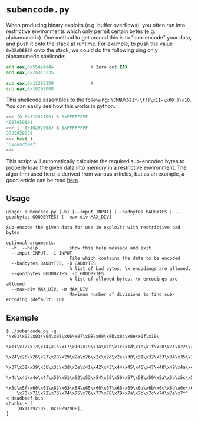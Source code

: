 # `subencode.py`

When producing binary exploits (e.g. buffer overflows), you often run into
restrictive environments which only permit certain bytes (e.g. alphanumeric).
One method to get around this is to "sub-encode" your data, and push it onto the
stack at runtime. For example, to push the value `0xDEADBEEF` onto the stack,
we could do the following uing only alphanumeric shellcode:

```asm
and eax,0x554e4d4a				# Zero out EAX
and eax,0x2a313235

sub eax,0x11292109				# 
sub eax,0x10292008
```

This shellcode assembles to the following: `%JMNU%521*-\t!)\x11-\x08 )\x10`. You
can easily see how this works in python:

```python
>>> (0-0x11292109) & 0xFFFFFFFF
4007059191
>>> (_-0x10292008) & 0xFFFFFFFF
3735928559
>>> hex(_)
'0xdeadbeef'
>>>
```

This script will automatically calculate the required sub-encoded bytes to
properly load the given data into memory in a restrictive environment. The
algorithm used here is derived from various articles, but as an example, a good
article can be read [here](https://marcosvalle.github.io/re/exploit/2018/10/05/sub-encoding.html).

## Usage

```
usage: subencode.py [-h] [--input INPUT] (--badbytes BADBYTES | --goodbytes GOODBYTES) [--max-div MAX_DIV]

Sub-encode the given data for use in exploits with restrictive bad bytes

optional arguments:
  -h, --help            show this help message and exit
  --input INPUT, -i INPUT
                        File which contains the data to be encoded
  --badbytes BADBYTES, -b BADBYTES
                        A list of bad bytes. \x encodings are allowed.
  --goodbytes GOODBYTES, -g GOODBYTES
                        A list of allowed bytes. \x encodings are allowed
  --max-div MAX_DIV, -m MAX_DIV
                        Maximum number of divisions to find sub-encoding (default: 10)
```

## Example

```
$ ./subencode.py -g "\x01\x02\x03\x04\x05\x06\x07\x08\x09\x0b\x0c\x0e\x0f\x10\
	\x11\x12\x13\x14\x15\x17\x18\x19\x1a\x1b\x1c\x1d\x1e\x1f\x20\x21\x22\x23\
	\x24\x25\x26\x27\x28\x29\x2a\x2b\x2c\x2d\x2e\x30\x31\x32\x33\x34\x35\x36\
	\x37\x38\x39\x3b\x3c\x3d\x3e\x41\x42\x43\x44\x45\x46\x47\x48\x49\x4a\x4b\
	\x4c\x4d\x4e\x4f\x50\x51\x52\x53\x54\x55\x56\x57\x58\x59\x5a\x5b\x5c\x5d\
	\x5e\x5f\x60\x61\x62\x63\x64\x65\x66\x67\x68\x69\x6a\x6b\x6c\x6d\x6e\x6f\
	\x70\x71\x72\x73\x74\x75\x76\x77\x78\x79\x7a\x7b\x7c\x7d\x7e\x7f" < deadbeef.bin
chunks = [
    [0x11292109, 0x10292008],
]
```
